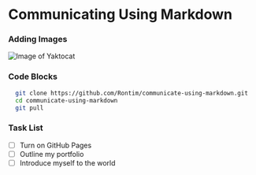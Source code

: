 # Communicating Using Markdown
### Adding Images
![Image of Yaktocat](https://octodex.github.com/images/yaktocat.png)

### Code Blocks
```bash
  git clone https://github.com/Rontim/communicate-using-markdown.git
  cd communicate-using-markdown
  git pull
```
### Task List
- [ ] Turn on GitHub Pages
- [ ] Outline my portfolio
- [ ] Introduce myself to the world
